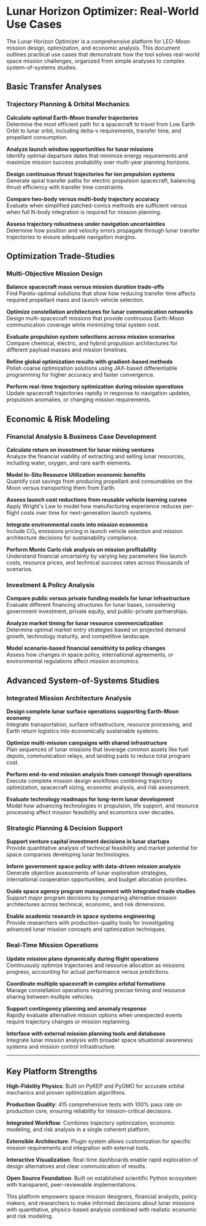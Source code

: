 # Lunar Horizon Optimizer: Real-World Use Cases

The Lunar Horizon Optimizer is a comprehensive platform for LEO-Moon mission design, optimization, and economic analysis. This document outlines practical use cases that demonstrate how the tool solves real-world space mission challenges, organized from simple analyses to complex system-of-systems studies.

## Basic Transfer Analyses

### Trajectory Planning & Orbital Mechanics

**Calculate optimal Earth-Moon transfer trajectories**  
Determine the most efficient path for a spacecraft to travel from Low Earth Orbit to lunar orbit, including delta-v requirements, transfer time, and propellant consumption.

**Analyze launch window opportunities for lunar missions**  
Identify optimal departure dates that minimize energy requirements and maximize mission success probability over multi-year planning horizons.

**Design continuous thrust trajectories for ion propulsion systems**  
Generate spiral transfer paths for electric propulsion spacecraft, balancing thrust efficiency with transfer time constraints.

**Compare two-body versus multi-body trajectory accuracy**  
Evaluate when simplified patched-conics methods are sufficient versus when full N-body integration is required for mission planning.

**Assess trajectory robustness under navigation uncertainties**  
Determine how position and velocity errors propagate through lunar transfer trajectories to ensure adequate navigation margins.

## Optimization Trade-Studies

### Multi-Objective Mission Design

**Balance spacecraft mass versus mission duration trade-offs**  
Find Pareto-optimal solutions that show how reducing transfer time affects required propellant mass and launch vehicle selection.

**Optimize constellation architectures for lunar communication networks**  
Design multi-spacecraft missions that provide continuous Earth-Moon communication coverage while minimizing total system cost.

**Evaluate propulsion system selections across mission scenarios**  
Compare chemical, electric, and hybrid propulsion architectures for different payload masses and mission timelines.

**Refine global optimization results with gradient-based methods**  
Polish coarse optimization solutions using JAX-based differentiable programming for higher accuracy and faster convergence.

**Perform real-time trajectory optimization during mission operations**  
Update spacecraft trajectories rapidly in response to navigation updates, propulsion anomalies, or changing mission requirements.

## Economic & Risk Modeling

### Financial Analysis & Business Case Development

**Calculate return on investment for lunar mining ventures**  
Analyze the financial viability of extracting and selling lunar resources, including water, oxygen, and rare earth elements.

**Model In-Situ Resource Utilization economic benefits**  
Quantify cost savings from producing propellant and consumables on the Moon versus transporting them from Earth.

**Assess launch cost reductions from reusable vehicle learning curves**  
Apply Wright's Law to model how manufacturing experience reduces per-flight costs over time for next-generation launch systems.

**Integrate environmental costs into mission economics**  
Include CO₂ emissions pricing in launch vehicle selection and mission architecture decisions for sustainability compliance.

**Perform Monte Carlo risk analysis on mission profitability**  
Understand financial uncertainty by varying key parameters like launch costs, resource prices, and technical success rates across thousands of scenarios.

### Investment & Policy Analysis

**Compare public versus private funding models for lunar infrastructure**  
Evaluate different financing structures for lunar bases, considering government investment, private equity, and public-private partnerships.

**Analyze market timing for lunar resource commercialization**  
Determine optimal market entry strategies based on projected demand growth, technology maturity, and competitive landscape.

**Model scenario-based financial sensitivity to policy changes**  
Assess how changes in space policy, international agreements, or environmental regulations affect mission economics.

## Advanced System-of-Systems Studies

### Integrated Mission Architecture Analysis

**Design complete lunar surface operations supporting Earth-Moon economy**  
Integrate transportation, surface infrastructure, resource processing, and Earth return logistics into economically sustainable systems.

**Optimize multi-mission campaigns with shared infrastructure**  
Plan sequences of lunar missions that leverage common assets like fuel depots, communication relays, and landing pads to reduce total program cost.

**Perform end-to-end mission analysis from concept through operations**  
Execute complete mission design workflows combining trajectory optimization, spacecraft sizing, economic analysis, and risk assessment.

**Evaluate technology roadmaps for long-term lunar development**  
Model how advancing technologies in propulsion, life support, and resource processing affect mission feasibility and economics over decades.

### Strategic Planning & Decision Support

**Support venture capital investment decisions in lunar startups**  
Provide quantitative analysis of technical feasibility and market potential for space companies developing lunar technologies.

**Inform government space policy with data-driven mission analysis**  
Generate objective assessments of lunar exploration strategies, international cooperation opportunities, and budget allocation priorities.

**Guide space agency program management with integrated trade studies**  
Support major program decisions by comparing alternative mission architectures across technical, economic, and risk dimensions.

**Enable academic research in space systems engineering**  
Provide researchers with production-quality tools for investigating advanced lunar mission concepts and optimization techniques.

### Real-Time Mission Operations

**Update mission plans dynamically during flight operations**  
Continuously optimize trajectories and resource allocation as missions progress, accounting for actual performance versus predictions.

**Coordinate multiple spacecraft in complex orbital formations**  
Manage constellation operations requiring precise timing and resource sharing between multiple vehicles.

**Support contingency planning and anomaly response**  
Rapidly evaluate alternative mission options when unexpected events require trajectory changes or mission replanning.

**Interface with external mission planning tools and databases**  
Integrate lunar mission analysis with broader space situational awareness systems and mission control infrastructure.

---

## Key Platform Strengths

**High-Fidelity Physics**: Built on PyKEP and PyGMO for accurate orbital mechanics and proven optimization algorithms.

**Production Quality**: 415 comprehensive tests with 100% pass rate on production core, ensuring reliability for mission-critical decisions.

**Integrated Workflow**: Combines trajectory optimization, economic modeling, and risk analysis in a single coherent platform.

**Extensible Architecture**: Plugin system allows customization for specific mission requirements and integration with external tools.

**Interactive Visualization**: Real-time dashboards enable rapid exploration of design alternatives and clear communication of results.

**Open Source Foundation**: Built on established scientific Python ecosystem with transparent, peer-reviewable implementations.

This platform empowers space mission designers, financial analysts, policy makers, and researchers to make informed decisions about lunar missions with quantitative, physics-based analysis combined with realistic economic and risk modeling.